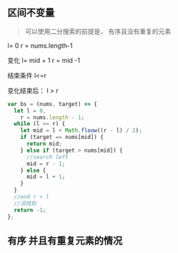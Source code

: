 ## 区间不变量

> 可以使用二分搜索的前提是， 有序且没有重复的元素

l= 0
r = nums.length-1

变化
l= mid + 1
r = mid -1

结束条件 l<=r

变化结束后： l > r

```js
var bs = (nums, target) => {
  let l = 0,
    r = nums.length - 1;
  while (l <= r) {
    let mid = l + Math.floow((r - l) / 2);
    if (target == nums[mid]) {
      return mid;
    } else if (target > nums[mid]) {
      //search left
      mid = r - 1;
    } else {
      mid = l + 1;
    }
  }
  //end r < l
  //没找到
  return -1;
};
```

## 有序 并且有重复元素的情况


